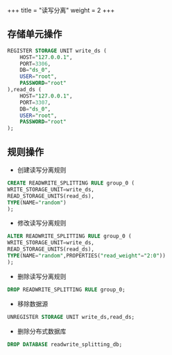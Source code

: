 +++
title = "读写分离"
weight = 2
+++

## 存储单元操作

```sql
REGISTER STORAGE UNIT write_ds (
    HOST="127.0.0.1",
    PORT=3306,
    DB="ds_0",
    USER="root",
    PASSWORD="root"
),read_ds (
    HOST="127.0.0.1",
    PORT=3307,
    DB="ds_0",
    USER="root",
    PASSWORD="root"
);
```

## 规则操作

- 创建读写分离规则

```sql
CREATE READWRITE_SPLITTING RULE group_0 (
WRITE_STORAGE_UNIT=write_ds,
READ_STORAGE_UNITS(read_ds),
TYPE(NAME="random")
);
```

- 修改读写分离规则

```sql
ALTER READWRITE_SPLITTING RULE group_0 (
WRITE_STORAGE_UNIT=write_ds,
READ_STORAGE_UNITS(read_ds),
TYPE(NAME="random",PROPERTIES("read_weight"="2:0"))
);
```

- 删除读写分离规则

```sql
DROP READWRITE_SPLITTING RULE group_0;
```

- 移除数据源

```sql
UNREGISTER STORAGE UNIT write_ds,read_ds;
```

- 删除分布式数据库

```sql
DROP DATABASE readwrite_splitting_db;
```
